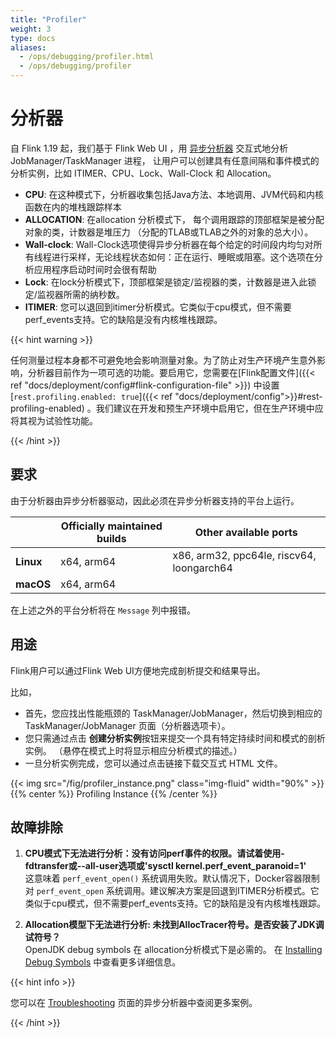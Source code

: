 ```yaml
---
title: "Profiler"
weight: 3
type: docs
aliases:
  - /ops/debugging/profiler.html
  - /ops/debugging/profiler
---
```

<!--
Licensed to the Apache Software Foundation (ASF) under one
or more contributor license agreements.  See the NOTICE file
distributed with this work for additional information
regarding copyright ownership.  The ASF licenses this file
to you under the Apache License, Version 2.0 (the
"License"); you may not use this file except in compliance
with the License.  You may obtain a copy of the License at

  http://www.apache.org/licenses/LICENSE-2.0

Unless required by applicable law or agreed to in writing,
software distributed under the License is distributed on an
"AS IS" BASIS, WITHOUT WARRANTIES OR CONDITIONS OF ANY
KIND, either express or implied.  See the License for the
specific language governing permissions and limitations
under the License.
-->

# 分析器

自 Flink 1.19 起，我们基于 Flink Web UI ，用 [异步分析器](https://github.com/async-profiler/async-profiler) 交互式地分析JobManager/TaskManager 进程， 让用户可以创建具有任意间隔和事件模式的分析实例，比如 ITIMER、CPU、Lock、Wall-Clock 和 Allocation。

- **CPU**: 在这种模式下，分析器收集包括Java方法、本地调用、JVM代码和内核函数在内的堆栈跟踪样本
- **ALLOCATION**: 在allocation 分析模式下， 每个调用跟踪的顶部框架是被分配对象的类，计数器是堆压力 （分配的TLAB或TLAB之外的对象的总大小）。
- **Wall-clock**: Wall-Clock选项使得异步分析器在每个给定的时间段内均匀对所有线程进行采样，无论线程状态如何：正在运行、睡眠或阻塞。这个选项在分析应用程序启动时间时会很有帮助
- **Lock**: 在lock分析模式下，顶部框架是锁定/监视器的类，计数器是进入此锁定/监视器所需的纳秒数。
- **ITIMER**: 您可以退回到itimer分析模式。它类似于cpu模式，但不需要perf_events支持。它的缺陷是没有内核堆栈跟踪。

{{< hint warning >}}

任何测量过程本身都不可避免地会影响测量对象。为了防止对生产环境产生意外影响，分析器目前作为一项可选的功能。要启用它，您需要在[Flink配置文件]({{< ref "docs/deployment/config#flink-configuration-file" >}}) 中设置 [`rest.profiling.enabled: true`]({{< ref "docs/deployment/config">}}#rest-profiling-enabled) 。我们建议在开发和预生产环境中启用它，但在生产环境中应将其视为试验性功能。

{{< /hint >}}


## 要求
由于分析器由异步分析器驱动，因此必须在异步分析器支持的平台上运行。

|           | Officially maintained builds | Other available ports                     |
|-----------|------------------------------|-------------------------------------------|
| **Linux** | x64, arm64                   | x86, arm32, ppc64le, riscv64, loongarch64 |
| **macOS** | x64, arm64                   |                                           |

在上述之外的平台分析将在 `Message` 列中报错。


##  用途
Flink用户可以通过Flink Web UI方便地完成剖析提交和结果导出。

比如，
- 首先，您应找出性能瓶颈的 TaskManager/JobManager，然后切换到相应的 TaskManager/JobManager 页面（分析器选项卡）。
- 您只需通过点击 **创建分析实例**按钮来提交一个具有特定持续时间和模式的剖析实例。 （悬停在模式上时将显示相应分析模式的描述。）
- 一旦分析实例完成，您可以通过点击链接下载交互式 HTML 文件。

{{< img src="/fig/profiler_instance.png" class="img-fluid" width="90%" >}}
{{% center %}}
Profiling Instance
{{% /center %}}


## 故障排除
1. **CPU模式下无法进行分析：没有访问perf事件的权限。请试着使用-fdtransfer或--all-user选项或'sysctl kernel.perf_event_paranoid=1'** \
   这意味着 `perf_event_open()` 系统调用失败。默认情况下，Docker容器限制对 `perf_event_open` 系统调用。建议解决方案是回退到ITIMER分析模式。它类似于cpu模式，但不需要perf_events支持。它的缺陷是没有内核堆栈跟踪。

2. **Allocation模型下无法进行分析: 未找到AllocTracer符号。是否安装了JDK调试符号？** \
    OpenJDK debug symbols 在 allocation分析模式下是必需的。 在 [Installing Debug Symbols](https://github.com/async-profiler/async-profiler?tab=readme-ov-file#installing-debug-symbols) 中查看更多详细信息。

{{< hint info >}}

您可以在 [Troubleshooting](https://github.com/async-profiler/async-profiler?tab=readme-ov-file#troubleshooting) 页面的异步分析器中查阅更多案例。

{{< /hint >}}
